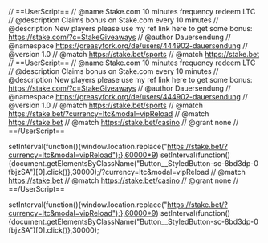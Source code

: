 // ==UserScript==
// @name         Stake.com 10 minutes frequency redeem LTC 
// @description  Claims bonus on Stake.com every 10 minutes
// @description  New players please use my ref link here to get some bonus: https://stake.com/?c=StakeGiveaways
// @author       Dauersendung
// @namespace    https://greasyfork.org/de/users/444902-dauersendung
// @version      1.0
// @match        https://stake.bet/sports
// @match        https://stake.bet // ==UserScript==
// @name         Stake.com 10 minutes frequency redeem LTC 
// @description  Claims bonus on Stake.com every 10 minutes
// @description  New players please use my ref link here to get some bonus: https://stake.com/?c=StakeGiveaways
// @author       Dauersendung
// @namespace    https://greasyfork.org/de/users/444902-dauersendung
// @version      1.0
// @match        https://stake.bet/sports
// @match        https://stake.bet/?currency=ltc&modal=vipReload
// @match        https://stake.bet
// @match        https://stake.bet/casino
// @grant        none
// ==/UserScript==


setInterval(function(){window.location.replace("https://stake.bet/?currency=ltc&modal=vipReload");},60000*9)
setInterval(function(){document.getElementsByClassName("Button__StyledButton-sc-8bd3dp-0 fbjzSA")[0].click()},30000);/?currency=ltc&modal=vipReload
// @match        https://stake.bet
// @match        https://stake.bet/casino
// @grant        none
// ==/UserScript==


setInterval(function(){window.location.replace("https://stake.bet/?currency=ltc&modal=vipReload");},60000*9)
setInterval(function(){document.getElementsByClassName("Button__StyledButton-sc-8bd3dp-0 fbjzSA")[0].click()},30000);
